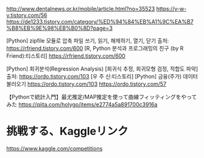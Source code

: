 http://www.dentalnews.or.kr/mobile/article.html?no=35523
https://v-w-v.tistory.com/56
https://de1233.tistory.com/category/%ED%94%84%EB%A1%9C%EA%B7%B8%EB%9E%98%EB%B0%8D?page=3

[Python] zipfile 모듈로 압축 파일 쓰기, 읽기, 해제하기, 열기, 닫기
출처: https://rfriend.tistory.com/600 [R, Python 분석과 프로그래밍의 친구 (by R Friend):티스토리]
https://rfriend.tistory.com/600


[Python] 회귀분석(Regression Analysis) [회귀식 추정, 회귀모형 검정, 적합도 파악]
출처: https://ordo.tistory.com/103 [우 주 신:티스토리]
[Python] 금융(주가) 데이터 불러오기
https://ordo.tistory.com/103
https://ordo.tistory.com/57




【Pythonで統計入門】最尤推定/MAP推定を使って曲線フィッティングをやってみた
https://qiita.com/holygo/items/e2774a5a891700c3916a

# 挑戦する、Kaggleリンク
https://www.kaggle.com/competitions